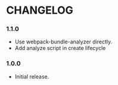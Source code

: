 # CHANGELOG

### 1.1.0

- Use webpack-bundle-analyzer directly.
- Add analyze script in create lifecycle

### 1.0.0

- Initial release.
